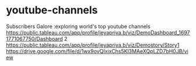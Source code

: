 # youtube-channels
Subscribers Galore :exploring world's top youtube channels
https://public.tableau.com/app/profile/jeyapriya.b/viz/DemoDashboard_16971771067750/Dashboard 2                                                                                                                                                                 
https://public.tableau.com/app/profile/jeyapriya.b/viz/Demostory/Story1
https://drive.google.com/file/d/1wx9ovQIxixChs5Kl3MAeXQpLZD7bH0JB/view
